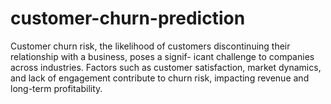 # customer-churn-prediction
Customer churn risk, the likelihood of customers discontinuing their relationship with a business, poses a signif- icant challenge to companies across industries. Factors such as customer satisfaction, market dynamics, and lack of engagement contribute to churn risk, impacting revenue and long-term profitability.
